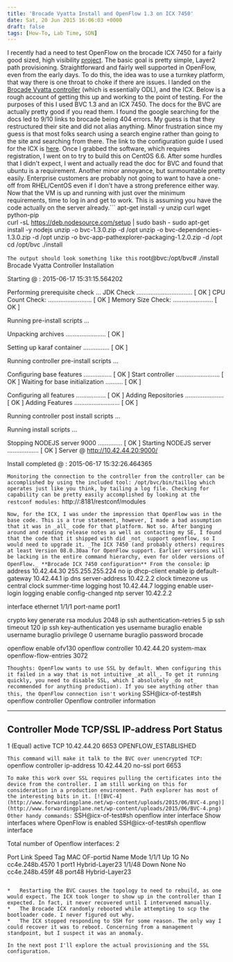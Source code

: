 ```yaml
---
title: 'Brocade Vyatta Install and OpenFlow 1.3 on ICX 7450'
date: Sat, 20 Jun 2015 16:06:03 +0000
draft: false
tags: [How-To, Lab Time, SDN]
---
```


I recently had a need to test OpenFlow on the brocade ICX 7450 for a fairly good sized, high visibility [project](http://scinet.supercomputing.org). The basic goal is pretty simple, Layer2 path provisioning. Straightforward and fairly well supported in OpenFlow, even from the early days. To do this, the idea was to use a turnkey platform, that way there is one throat to choke if there are issues. I landed on the [Brocade Vyatta controller](http://www1.brocade.com/forms/jsp/vyatta-controller/download.jsp) (which is essentially ODL), and the ICX. Below is a rough account of getting this up and working to the point of testing. For the purposes of this I used BVC 1.3 and an ICX 7450. The docs for the BVC are actually pretty good if you read them. I found the google searching for the docs led to 9/10 links to brocade being 404 errors. My guess is that they restructured their site and did not alias anything. Minor frustration since my guess is that most folks search using a search engine rather than going to the site and searching from there. The link to the configuration guide I used for the ICX is [here](http://www.brocade.com/content/brocade/en/backend-content/pdf-page.html?/content/dam/common/documents/content-types/configuration-guide/fastiron-08030-sdnguide.pdf). Once I grabbed the software, which requires registration, I went on to try to build this on CentOS 6.6. After some hurdles that I didn't expect, I went and actually read the doc for BVC and found that ubuntu is a requirement. Another minor annoyance, but surmountable pretty easily. Enterprise customers are probably not going to want to have a one-off from RHEL/CentOS even if I don't have a strong preference either way. Now that the VM is up and running with just over the minimum requirements, time to log in and get to work. This is assuming you have the code actually on the server already.```
apt-get install -y unzip curl wget python-pip  
curl -sL https://deb.nodesource.com/setup | sudo bash - 
sudo apt-get install -y nodejs 
unzip -o bvc-1.3.0.zip -d /opt 
unzip -o bvc-dependencies-1.3.0.zip -d /opt 
unzip -o bvc-app-pathexplorer-packaging-1.2.0.zip -d /opt 
cd /opt/bvc 
./install

```The output should look something like this```
 root@bvc:/opt/bvc# ./install
 Brocade Vyatta Controller Installation

 Starting @ : 2015-06-17 15:31:15.564202

 Performing prerequisite check ...
 JDK Check ................................ \[ OK \]
 CPU Count Check: ......................... \[ OK \]
 Memory Size Check: ....................... \[ OK \]

 Running pre-install scripts ...

 Unpacking archives ....................... \[ OK \]

 Setting up karaf container ............... \[ OK \]

 Running controller pre-install scripts ...

 Configuring base features ................ \[ OK \]
 Start controller ......................... \[ OK \]
 Waiting for base initialization .......... \[ OK \]

 Configuring all features ................. \[ OK \]
 Adding Repositories ...................... \[ OK \]
 Adding Features .......................... \[ OK \]

 Running controller post install scripts ...

 Running install scripts ...


 Stopping NODEJS server 9000 .............. \[ OK \]
 Starting NODEJS server  .................. \[ OK \]
   Server @ http://10.42.44.20:9000/

 Install completed @ :  2015-06-17 15:32:26.464365

```Monitoring the connection to the controller from the controller can be accomplished by using the included tool: /opt/bvc/bin/taillog which operates just like you think, by tailing a log file. Checking for capability can be pretty easily accomplished by looking at the restconf modules:```
http://<IP address>:8181/restconf/modules

```Now, for the ICX, I was under the impression that OpenFlow was in the base code. This is a true statement, however, I made a bad assumption that it was in _all_ code for that platform. Not so. After banging around and reading release notes as well as contacting my SE, I found that the code that it shipped with did _not_ support openflow, so I would need to upgrade it. _The ICX 7450 (and probably others) requires at least Version 08.0.30aa for OpenFlow support. Earlier versions will be lacking in the entire command hierarchy, even for older versions of OpenFlow._ **Brocade ICX 7450 configuration** From the console:```
ip address 10.42.44.30 255.255.255.224
no ip dhcp-client enable
ip default-gateway 10.42.44.1
ip dns server-address 10.42.2.2
clock timezone us central
clock summer-time
logging host 10.42.44.7
logging enable user-login
logging enable config-changed
ntp 
server 10.42.2.2

interface ethernet 1/1/1 
port-name port1

crypto key generate rsa modulus 2048
ip ssh  authentication-retries 5
ip ssh timeout 120 
ip ssh key-authentication yes
username buraglio enable
username buraglio privilege 0
username buraglio password brocade

openflow enable ofv130 
openflow controller 10.42.44.20
system-max openflow-flow-entries 3072

```Thoughts: OpenFlow wants to use SSL by default. When configuring this it failed in a way that is not intuitive _at all_. To get it running quickly, you need to disable SSL, which I absolutely _do not_ recommended for anything production). If you see anything other than this, the OpenFlow connection isn't working```
SSH@icx-of-test#sh openflow controller
Openflow controller information

--------------------------------------------------------------------------------
  Controller   Mode      TCP/SSL   IP-address        Port   Status
--------------------------------------------------------------------------------
  1  (Equal)   active    TCP       10.42.44.20     6653   OPENFLOW\_ESTABLISHED

```This command will make it talk to the BVC over unencrypted TCP:```
openflow controller ip-address 10.42.44.20 no-ssl port 6653 

```To make this work over SSL requires pulling the certificates into the device from the controller. I am still working on this for consideration in a production environment. Path explorer has most of the interesting bits in it. [![BVC-4](http://www.forwardingplane.net/wp-content/uploads/2015/06/BVC-4.png)](http://www.forwardingplane.net/wp-content/uploads/2015/06/BVC-4.png) Other handy commands:```
SSH@icx-of-test#sh openflow inter
  interface     Show interfaces where OpenFlow is enabled
  <cr>
SSH@icx-of-test#sh openflow interface

Total number of Openflow interfaces: 2

Port   Link   Speed Tag MAC            OF-portid   Name           Mode
1/1/1  Up     1G    No  cc4e.248b.4570 1           port1          Hybrid-Layer23
1/1/48 Down   None  No  cc4e.248b.459f 48          port48         Hybrid-Layer23

```The topology explorer is pretty cool, lots of eye candy. [![BVC-1](http://www.forwardingplane.net/wp-content/uploads/2015/06/BVC-1.png)](http://www.forwardingplane.net/wp-content/uploads/2015/06/BVC-1.png) Random Thoughts:

*   Restarting the BVC causes the topology to need to rebuild, as one would expect. The ICX took longer to show up in the controller than I expected. In fact, it never recovered until I intervened manually.
*   The Brocade ICX randomly rebooted while attempting to scp the bootloader code. I never figured out why.
*   The ICX stopped responding to SSH for some reason. The only way I could recover it was to reboot. Concerning from a management standpoint, but I suspect it was an anomaly.

In the next post I'll explore the actual provisioning and the SSL configuration.